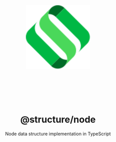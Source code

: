 <div align="center">
  <img src="../../assets/logo.svg" style="height:200px">

  <br><br><br><br><br>

  # @structure/node

  Node data structure implementation in TypeScript

</div align="center">

<br><br>

<div align="center">

